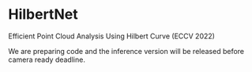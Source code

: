 # HilbertNet
Efficient Point Cloud Analysis Using Hilbert Curve (ECCV 2022)

We are preparing code and the inference version will be released before camera ready deadline.